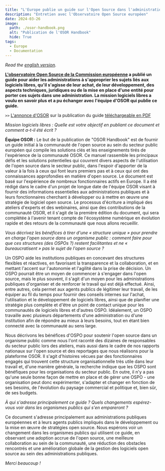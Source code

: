 ```yaml
---
title: "L'Europe publie un guide sur l'Open Source dans l'administration publique"
description: "Entretien avec l'Observatoire Open Source européen"
date: 2024-03-26
image:
  path: ./osor-handbook.png
  alt: "Publication de l'OSOR Handbook"
  hide: True
tags:
  - Europe
  - Documentation
---
```


*Read the [english version](https://code.gouv.fr/fr/blog/open-source-software-in-public-administration/).*

**[L'observatoire Open Source de la Commission européenne](https://joinup.ec.europa.eu/collection/open-source-observatory-osor) a publié un guide pour aider les administrations à s'approprier les sujets liés aux logiciels libres, qu'il s'agisse de leur achat, de leur développement, des aspects techniques, juridiques ou de la mise en place d'une entité pour porter ces sujets dans une administration. La mission logiciels libres a voulu en savoir plus et a pu échanger avec l'équipe d'OSOR qui publie ce guide.**

`>>` [L'annonce d'OSOR](https://joinup.ec.europa.eu/collection/open-source-observatory-osor/news/osor-handbook) sur la publication du guide [téléchargeable en PDF](https://joinup.ec.europa.eu/sites/default/files/inline-files/OSOR%20Handbook%20%28draft%29.pdf)

*Mission logiciels libres : Quelle est votre objectif en publiant ce document et comment a-t-il été écrit ?*

**Équipe OSOR :** Le but de la publication de "OSOR Handbook" est de fournir un guide initial à la communauté de l'open source au sein du secteur public européen qui compile les solutions clés et les enseignements tirés de l'expérience de la communauté OSOR. Ce manuel rassemble les principaux défis et les solutions potentielles qui couvrent divers aspects de l'utilisation de l'open source dans le secteur public, dans l'espoir d'apporter de la valeur à la fois à ceux qui font leurs premiers pas et à ceux qui ont des connaissances approfondies en matière d'open source. Le document est basé sur l'expérience de nombreux fonctionnaires actifs en Europe. Il a été rédigé dans le cadre d'un projet de longue date de l'équipe OSOR visant à fournir des informations essentielles aux administrations publiques et à leurs fonctionnaires cherchant à développer ou à mettre en œuvre une stratégie de logiciel open source. Le processus d'écriture a impliqué des ateliers d'experts et des webinaires, ainsi que des contributions de la communauté OSOR, et il s'agit de la première édition du document, qui sera complétée à l'avenir tenant compte de l'écosystème numérique en évolution rapide et des retours de la communauté que nous allons recueillir.

*Vous décrivez les bénéfices à tirer d'une « structure unique » pour prendre en charge l'open source dans un organisme public : comment faire pour que ces structures (des OSPOs ?) restent facilitantes et ne « bureaucratisent » pas le sujet de l'open source ?*

Un OSPO aide les institutions publiques en concevant des structures flexibles et réactives, en favorisant la transparence et la collaboration, et en mettant l'accent sur l'autonomie et l'agilité dans la prise de décision. Un OSPO pourrait être un moyen de commencer à s'engager dans l'open source, mais le plus souvent, il s'agit d'un moyen pour les administrations publiques d'organiser et de renforcer le travail qui est déjà effectué. Ainsi, entre autres, cela permet aux agents publics de légitimer leur travail, de les équiper au fil du temps pour fournir des conseils internes sur l'achat, l'utilisation et le développement de logiciels libres, ainsi que de planifier une stratégie plus complète et d'être un point de contact unique pour les communautés de logiciels libres et d'autres OSPO. Idéalement, un OSPO travaille avec plusieurs départements d'une administration ou d'une institution afin de répondre au mieux à leurs besoins, tout en étant bien connecté avec la communauté au sens large.

Nous décrivons les bénéfices d'OSPO pour soutenir l'open source dans un organisme public comme nous l'ont raconté des dizaines de responsables du secteur public lors des ateliers, mais aussi dans le cadre de nos rapports nationaux sur l'open source et des reportages que nous réalisons pour la plateforme OSOR. Il s'agit d'histoires vécues par des fonctionnaires engagés qui trouvent cette structure organisationnelle très utile dans leur travail et, d'une manière générale, la recherche indique que les OSPO sont bénéfiques pour les organisations du secteur public. En outre, il n'y a pas qu'une seule bonne façon de mettre en place et de gérer une OSPO - une organisation peut donc expérimenter, s'adapter et changer en fonction de ses besoins, de l'évolution du paysage commercial et politique et, bien sûr, de ses budgets.

*À qui s'adresse principalement ce guide ? Quels changements espérez-vous voir dans les organismes publics qui s'en empareront ?*

Ce document s'adresse principalement aux administrations publiques européennes et à leurs agents publics impliqués dans le développement ou la mise en œuvre de stratégies open source. Nous espérons voir un changement dans les organismes publics qui utilisent ce guide, en observant une adoption accrue de l'open source, une meilleure collaboration au sein de la communauté, une réduction des obstacles rencontrés et une amélioration globale de la gestion des logiciels open source au sein des administrations publiques.

*Merci beaucoup !*
